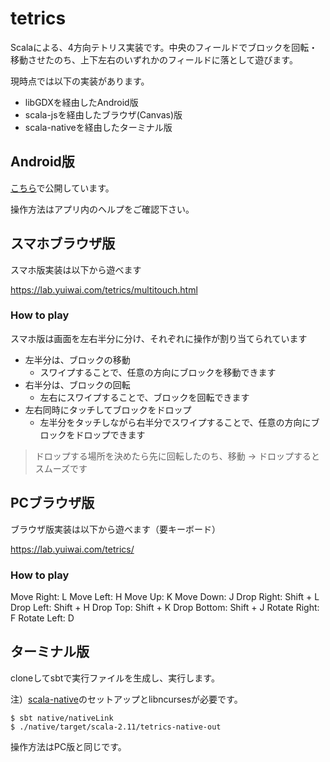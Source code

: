 # tetrics

Scalaによる、4方向テトリス実装です。中央のフィールドでブロックを回転・移動させたのち、上下左右のいずれかのフィールドに落として遊びます。

現時点では以下の実装があります。

- libGDXを経由したAndroid版
- scala-jsを経由したブラウザ(Canvas)版
- scala-nativeを経由したターミナル版

## Android版

[こちら](https://play.google.com/store/apps/details?id=com.yuiwai.tetrics)で公開しています。

操作方法はアプリ内のヘルプをご確認下さい。

## スマホブラウザ版

スマホ版実装は以下から遊べます

https://lab.yuiwai.com/tetrics/multitouch.html

### How to play

スマホ版は画面を左右半分に分け、それぞれに操作が割り当てられています

- 左半分は、ブロックの移動
  - スワイプすることで、任意の方向にブロックを移動できます
- 右半分は、ブロックの回転
  - 左右にスワイプすることで、ブロックを回転できます
- 左右同時にタッチしてブロックをドロップ
  - 左半分をタッチしながら右半分でスワイプすることで、任意の方向にブロックをドロップできます

> ドロップする場所を決めたら先に回転したのち、移動 -> ドロップするとスムーズです

## PCブラウザ版

ブラウザ版実装は以下から遊べます（要キーボード）

https://lab.yuiwai.com/tetrics/

### How to play

Move Right: L
Move Left: H
Move Up: K
Move Down: J
Drop Right: Shift + L
Drop Left: Shift + H
Drop Top: Shift + K
Drop Bottom: Shift + J
Rotate Right: F
Rotate Left: D

## ターミナル版

cloneしてsbtで実行ファイルを生成し、実行します。

注）[scala-native](http://www.scala-native.org/en/v0.3.9-docs/)のセットアップとlibncursesが必要です。

```
$ sbt native/nativeLink
$ ./native/target/scala-2.11/tetrics-native-out
```

操作方法はPC版と同じです。